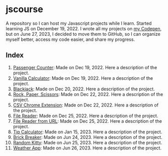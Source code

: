 # jscourse
A repository so I can host my Javascript projects while I learn. Started learning JS on December 19, 2022. I wrote all my projects on <a href="https://codepen.io/bluedrxgs">my Codepen</a>, but on June 27, 2023, I decided to move them to GitHub,  so I can organize myself better, access my code easier, and share my progress.

<h2>Index</h1>
<ol>
  <li><a href="https://github.com/jeexare/jscourse/tree/main/passenger_counter">Passenger Counter</a>: Made on Dec 19, 2022. Here a description of the project.</li>
  <li><a href="https://github.com/jeexare/jscourse/tree/main/vanilla_calculator">Vanilla Calculator</a>: Made on Dec 19, 2022.  Here a description of the project.</li>
  <li><a href="https://github.com/jeexare/jscourse/tree/main/blackjack">Blackjack</a>: Made on Dec 20, 2022.  Here a description of the project.</li>
  <li><a href="https://github.com/jeexare/jscourse/tree/main/rock_paper_scissors">Rock, Paper, Scissors</a>: Made on Dec 22, 2022.  Here a description of the project.</li>
  <li><a href="/">CSV Chrome Extension</a>: Made on Dec 22, 2022. Here a description of the project.</li>
  <li><a href="https://github.com/jeexare/jscourse/tree/main/file_reader">File Reader</a>: Made on Dec 25, 2022.  Here a description of the project.</li>
  <li><a href="https://github.com/jeexare/jscourse/tree/main/url_file_reader">File Reader from URL</a>: Made on Dec 25, 2022.  Here a description of the project.</li>
  <li><a href="https://github.com/jeexare/jscourse/tree/main/tip_calculator">Tip Calculator</a>: Made on Jan 15, 2023.  Here a description of the project.</li>
  <li><a href="https://github.com/jeexare/jscourse/tree/main/brick_breaker">Brick Breaker</a>: Made on Jun 24, 2023.  Here a description of the project.</li>
  <li><a href="https://github.com/jeexare/jscourse/tree/main/random_kitty">Random Kitty</a>: Made on Jun 25, 2023.  Here a description of the project.</li>
  <li><a href="https://github.com/jeexare/jscourse/tree/main/weather_app">Weather App</a>: Made on Jun 26, 2023.  Here a description of the project.</li>
</ol>
